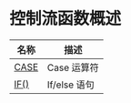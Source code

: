 # **控制流函数概述**

| 名称 | 描述|
|---|-----|
| [CASE](case.md) | Case 运算符 |
| [IF()](function_if.md) | If/else 语句 |
